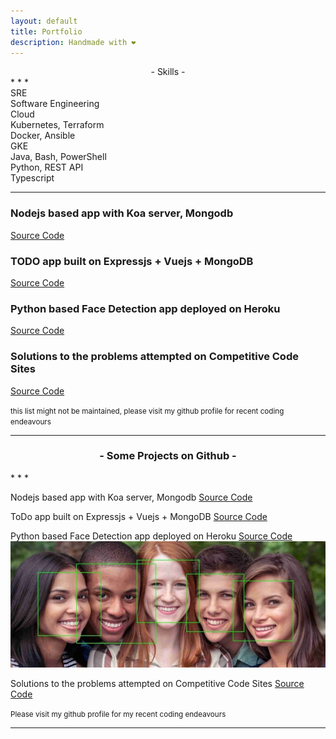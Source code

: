 ```yaml
---
layout: default
title: Portfolio
description: Handmade with ❤️
---
```


<center> - Skills - </center>
* * *

<div class="container">
  <div class="row">
    <div class="col">
      SRE
    </div>
    <div class="col">
      Software Engineering
    </div>
    <div class="col">
      Cloud
    </div>
  </div>
  <div class="row">
    <div class="col">
      Kubernetes, Terraform
    </div>
    <div class="col">
      Docker, Ansible
    </div>
    <div class="col">
      GKE
    </div>
  </div>
  <div class="row">
    <div class="col">
      Java, Bash, PowerShell
    </div>
    <div class="col">
      Python, REST API
    </div>
    <div class="col">
      Typescript
    </div>
  </div>
</div>

***

### Nodejs based app with Koa server, Mongodb
[Source Code](https://github.com/rahbal/koa-web-app)


### TODO app built on Expressjs + Vuejs + MongoDB 
[Source Code](https://github.com/rahbal/VueMonExpress)


### Python based Face Detection app deployed on Heroku
[Source Code](https://github.com/rahbal/opencv-act)


[//]: ![face-detect](img/1.jpg)  


### Solutions to the problems attempted on Competitive Code Sites
[Source Code](https://github.com/rahbal/programming-situations)  

<small>this list might not be maintained, please visit my github profile for recent coding endeavours</small>



* * *
<center><h3> - Some Projects on Github - </h3></center>
* * *

Nodejs based app with Koa server, Mongodb
[Source Code](https://github.com/rahbal/koa-web-app)


ToDo app built on Expressjs + Vuejs + MongoDB 
[Source Code](https://github.com/rahbal/VueMonExpress)


Python based Face Detection app deployed on Heroku
[Source Code](https://github.com/rahbal/opencv-act)
![face-detect](img/1.jpg)

[//]: Comment

Solutions to the problems attempted on Competitive Code Sites
[Source Code](https://github.com/rahbal/programming-situations)  

<small>Please visit my github profile for my recent coding endeavours</small>

* * *
